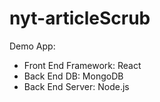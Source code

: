 # nyt-articleScrub

Demo App:
<ul>
  <li>Front End Framework: React</li>
 <li>Back End DB: MongoDB</li>
 <li>Back End Server: Node.js</li>
 </ul>
